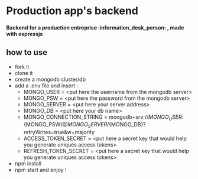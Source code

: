 # Production app's backend

<h4> Backend for a production entreprise :information_desk_person: , made with expressjs </h4>

## how to use

- fork it
- clone it
- create a mongodb cluster/db
- add a .env file and insert :
  - MONGO_USER = \<put here the username from the mongodb server\>
  - MONGO_PSW = \<put here the password from the mongodb server\>
  - MONGO_SERVER = \<put here your server address\>
  - MONGO_DB = \<put here your db name\>
  - MONGO_CONNECTION_STRING = mongodb+srv://${MONGO_USER}:${MONGO_PSW}@${MONGO_SERVER}/${MONGO_DB}?retryWrites=true&w=majority
  - ACCESS_TOKEN_SECRET = \<put here a secret key that would help you generate uniques access tokens\>
  - REFRESH_TOKEN_SECRET = \<put here a secret key that would help you generate uniques access tokens\>
- npm install
- npm start and enjoy !
